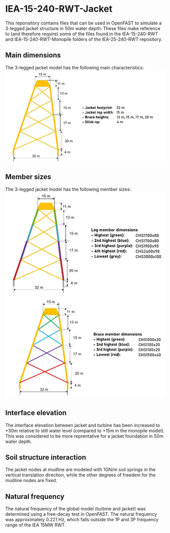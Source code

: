 # IEA-15-240-RWT-Jacket
This reponsitory contains files that can be used in OpenFAST to simulate a 3-legged jacket structure in 50m water depth. These files make reference to (and therefore require) some of the files found in the IEA-15-240-RWT and IEA-15-240-RWT-Monopile folders of the IEA-25-240-RWT repository.

## Main dimensions
The 3-legged jacket model has the following main characteristics:
![Main Jacket Dimensions](https://github.com/mmrocze2/IEA-15-240-RWT-Jacket/blob/main/images/jacketdimensions.JPG?raw=true)

## Member sizes
The 3-legged jacket model has the following member sizes:
![Leg Member Dimensions](https://github.com/mmrocze2/IEA-15-240-RWT-Jacket/blob/main/images/legmembers.JPG?raw=true)
![Brace Member Dimensions](https://github.com/mmrocze2/IEA-15-240-RWT-Jacket/blob/main/images/bracemembers.JPG?raw=true)

## Interface elevation
The interface elevation between jacket and turbine has been increased to +30m relative to still water level (compared to +15m in the monopile model). This was considered to be more reprentative for a jacket foundation in 50m water depth.  

## Soil structure interaction
The jacket nodes at mudline are modeled with 1GN/m soil springs in the vertical translation direction, while the other degrees of freedem for the mudline nodes are fixed.

## Natural frequency
The natural frequency of the global model (turbine and jacket) was determined using a free-decay test in OpenFAST. The natural frequency was approximately 0.221 Hz, which falls outside the 1P and 3P frequency range of the IEA 15MW RWT.
